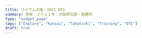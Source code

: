 ```yaml
---
title: ワイワム大阪・2021 DTS
summary: 学校｜２０２１年｜大阪府北部・高槻市
type: "widget_page"
tags: ["Explore", "Kansai", "Takatsuki", "Training", "DTS"]
draft: true
---
```

